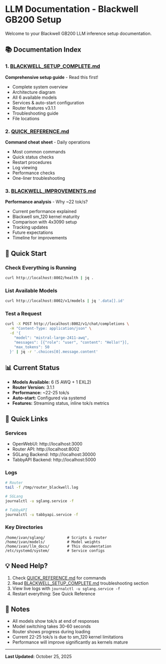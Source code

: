 # LLM Documentation - Blackwell GB200 Setup

Welcome to your Blackwell GB200 LLM inference setup documentation.

## 📚 Documentation Index

### 1. [BLACKWELL_SETUP_COMPLETE.md](BLACKWELL_SETUP_COMPLETE.md)
**Comprehensive setup guide** - Read this first!
- Complete system overview
- Architecture diagram
- All 6 available models
- Services & auto-start configuration
- Router features v3.1.1
- Troubleshooting guide
- File locations

### 2. [QUICK_REFERENCE.md](QUICK_REFERENCE.md)
**Command cheat sheet** - Daily operations
- Most common commands
- Quick status checks
- Restart procedures
- Log viewing
- Performance checks
- One-liner troubleshooting

### 3. [BLACKWELL_IMPROVEMENTS.md](BLACKWELL_IMPROVEMENTS.md)
**Performance analysis** - Why ~22 tok/s?
- Current performance explained
- Blackwell sm_120 kernel maturity
- Comparison with 4x3090 setup
- Tracking updates
- Future expectations
- Timeline for improvements

## 🚀 Quick Start

### Check Everything is Running
```bash
curl http://localhost:8002/health | jq .
```

### List Available Models
```bash
curl http://localhost:8002/v1/models | jq '.data[].id'
```

### Test a Request
```bash
curl -X POST http://localhost:8002/v1/chat/completions \
  -H "Content-Type: application/json" \
  -d '{
    "model": "mistral-large-2411-awq",
    "messages": [{"role": "user", "content": "Hello!"}],
    "max_tokens": 50
  }' | jq -r '.choices[0].message.content'
```

## 📊 Current Status

- **Models Available:** 6 (5 AWQ + 1 EXL2)
- **Router Version:** 3.1.1
- **Performance:** ~22-25 tok/s
- **Auto-start:** Configured via systemd
- **Features:** Streaming status, inline tok/s metrics

## 🔗 Quick Links

### Services
- OpenWebUI: http://localhost:3000
- Router API: http://localhost:8002
- SGLang Backend: http://localhost:30000
- TabbyAPI Backend: http://localhost:5000

### Logs
```bash
# Router
tail -f /tmp/router_blackwell.log

# SGLang
journalctl -u sglang.service -f

# TabbyAPI
journalctl -u tabbyapi.service -f
```

### Key Directories
```
/home/ivan/sglang/          # Scripts & router
/home/ivan/models/          # Model weights
/home/ivan/llm_docs/        # This documentation
/etc/systemd/system/        # Service configs
```

## 💡 Need Help?

1. Check [QUICK_REFERENCE.md](QUICK_REFERENCE.md) for commands
2. Read [BLACKWELL_SETUP_COMPLETE.md](BLACKWELL_SETUP_COMPLETE.md) troubleshooting section
3. View live logs with `journalctl -u sglang.service -f`
4. Restart everything: See Quick Reference

## 📝 Notes

- All models show tok/s at end of responses
- Model switching takes 30-60 seconds
- Router shows progress during loading
- Current 22-25 tok/s is due to sm_120 kernel limitations
- Performance will improve significantly as kernels mature

---

**Last Updated:** October 25, 2025
